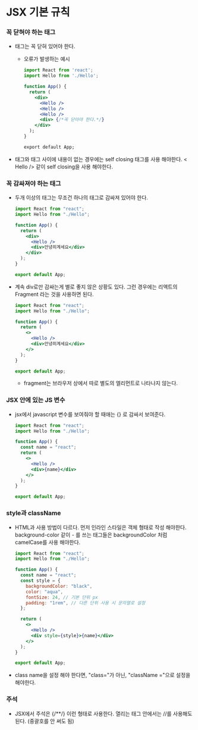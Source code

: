 # JSX 기본 규칙

### 꼭 닫혀야 하는 태그

- 태그는 꼭 닫혀 있어야 한다.

  - 오류가 발생하는 예시

    ```jsx
    import React from 'react';
    import Hello from './Hello';

    function App() {
      return (
        <div>
          <Hello />
          <Hello />
          <Hello />
          <div> {/*꼭 닫아야 한다.*/}
        </div>
      );
    }

    export default App;
    ```

- 태그와 태그 사이에 내용이 없는 경우에는 self closing 태그를 사용 해야한다. < Hello /> 같이 self closing을 사용 해야한다.

### 꼭 감싸져야 하는 태그

- 두개 이상의 태그는 무조건 하나의 태그로 감싸져 있어야 한다.

  ```jsx
  import React from "react";
  import Hello from "./Hello";

  function App() {
    return (
      <div>
        <Hello />
        <div>안녕히계세요</div>
      </div>
    );
  }

  export default App;
  ```

- 계속 div로만 감싸는게 별로 좋지 않은 상황도 있다. 그런 경우에는 리액트의 Fragment 라는 것을 사용하면 된다.

  ```jsx
  import React from "react";
  import Hello from "./Hello";

  function App() {
    return (
      <>
        <Hello />
        <div>안녕히계세요</div>
      </>
    );
  }

  export default App;
  ```

  - fragment는 브라우저 상에서 따로 별도의 엘리먼트로 나타나지 않는다.

### JSX 안에 있는 JS 변수

- jsx에서 javascript 변수를 보여줘야 할 때애는 {} 로 감싸서 보여준다.

  ```jsx
  import React from "react";
  import Hello from "./Hello";

  function App() {
    const name = "react";
    return (
      <>
        <Hello />
        <div>{name}</div>
      </>
    );
  }

  export default App;
  ```

### style과 className

- HTML과 사용 방법이 다르다. 먼저 인라인 스타일은 객체 형태로 작성 해야한다. background-color 같이 - 를 쓰는 태그들은 backgroundColor 처럼 camelCase를 사용 해야한다.

  ```jsx
  import React from "react";
  import Hello from "./Hello";

  function App() {
    const name = "react";
    const style = {
      backgroundColor: "black",
      color: "aqua",
      fontSize: 24, // 기본 단위 px
      padding: "1rem", // 다른 단위 사용 시 문자열로 설정
    };

    return (
      <>
        <Hello />
        <div style={style}>{name}</div>
      </>
    );
  }

  export default App;
  ```

- class name을 설정 해야 한다면, "class="가 아닌, "className ="으로 설정을 해야한다.

### 주석

- JSX에서 주석은 {/\*\*/} 이런 형태로 사용한다. 열리는 태그 안에서는 //를 사용해도 된다. (중괄호를 안 써도 됨)

